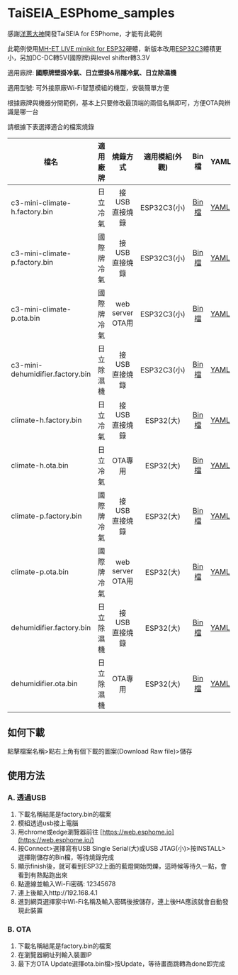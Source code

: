 # TaiSEIA_ESPhome_samples

感謝[洋蔥大神](https://github.com/tsunglung/taixia)開發TaiSEIA for ESPhome，才能有此範例

此範例使用[MH-ET LIVE minikit for ESP32](https://doc.riot-os.org/group__boards__esp32__mh-et-live-minikit.html)硬體，新版本改用[ESP32C3](https://www.nologo.tech/product/esp32/esp32c3/esp32c3supermini/esp32C3SuperMini.html)體積更小，另加DC-DC轉5V(國際牌)與level shifter轉3.3V

適用廠牌: **國際牌壁掛冷氣、日立壁掛&吊隱冷氣、日立除濕機**

適用型號: 可外接原廠Wi-Fi智慧模組的機型，安裝簡單方便

根據廠牌與機器分開範例，基本上只要修改最頂端的兩個名稱即可，方便OTA與辨識是哪一台

請根據下表選擇適合的檔案燒錄

| 檔名 | 適用廠牌 | 燒錄方式 | 適用模組(外觀) | Bin檔 | YAML |
|-------|:-----:|:-----:|:-----:|:-----:|-------|
| c3-mini-climate-h.factory.bin | 日立冷氣 |  接USB直接燒錄  | ESP32C3(小) | [Bin檔](https://github.com/xangin/TaiSEIA_ESPhome_samples/blob/main/c3-mini-climate-h.factory.bin) | [YAML](https://github.com/xangin/TaiSEIA_ESPhome_samples/blob/main/Hitachi/Climate-ESP32C3.yaml) |
| c3-mini-climate-p.factory.bin | 國際牌冷氣 |  接USB直接燒錄  | ESP32C3(小) | [Bin檔](https://github.com/xangin/TaiSEIA_ESPhome_samples/blob/main/c3-mini-climate-p.factory.bin) | [YAML](https://github.com/xangin/TaiSEIA_ESPhome_samples/blob/main/Panasonic/Climate-sample-ESP32C3.yaml) |
| c3-mini-climate-p.ota.bin |  國際牌冷氣  |  web server OTA用  | ESP32C3(小) | [Bin檔](https://github.com/xangin/TaiSEIA_ESPhome_samples/blob/main/c3-mini-climate-p.ota.bin) | [YAML](https://github.com/xangin/TaiSEIA_ESPhome_samples/blob/main/Panasonic/Climate-sample-ESP32C3.yaml) |
| c3-mini-dehumidifier.factory.bin |  日立除濕機  |  接USB直接燒錄  | ESP32C3(小) | [Bin檔](https://github.com/xangin/TaiSEIA_ESPhome_samples/blob/main/c3-mini-dehumidifier.factory.bin) | [YAML](https://github.com/xangin/TaiSEIA_ESPhome_samples/blob/main/Hitachi/Dehumidifier-ESP32C3.yaml) |
| climate-h.factory.bin |  日立冷氣  |  接USB直接燒錄  | ESP32(大) | [Bin檔](https://github.com/xangin/TaiSEIA_ESPhome_samples/blob/main/climate-h.factory.bin) | [YAML](https://github.com/xangin/TaiSEIA_ESPhome_samples/blob/main/Hitachi/Climate-ESP32.yaml) |
| climate-h.ota.bin |  日立冷氣  |  OTA專用  | ESP32(大) | [Bin檔](https://github.com/xangin/TaiSEIA_ESPhome_samples/blob/main/climate-h.ota.bin) | [YAML](https://github.com/xangin/TaiSEIA_ESPhome_samples/blob/main/Hitachi/Climate-ESP32.yaml) |
| climate-p.factory.bin |  國際牌冷氣  |  接USB直接燒錄  | ESP32(大) | [Bin檔](https://github.com/xangin/TaiSEIA_ESPhome_samples/blob/main/climate-p.factory.bin) | [YAML](https://github.com/xangin/TaiSEIA_ESPhome_samples/blob/main/Panasonic/Climate-sample-ESP32.yaml) |
| climate-p.ota.bin |  國際牌冷氣  |  web server OTA用  | ESP32(大) | [Bin檔](https://github.com/xangin/TaiSEIA_ESPhome_samples/blob/main/climate-p.ota.bin) | [YAML](https://github.com/xangin/TaiSEIA_ESPhome_samples/blob/main/Panasonic/Climate-sample-ESP32.yaml) |
| dehumidifier.factory.bin |  日立除濕機  |  接USB直接燒錄  | ESP32(大) | [Bin檔](https://github.com/xangin/TaiSEIA_ESPhome_samples/blob/main/dehumidifier.factory.bin) | [YAML](https://github.com/xangin/TaiSEIA_ESPhome_samples/blob/main/Hitachi/Dehumidifier-ESP32.yaml) |
| dehumidifier.ota.bin |  日立除濕機  |  OTA專用  | ESP32(大) | [Bin檔](https://github.com/xangin/TaiSEIA_ESPhome_samples/blob/main/dehumidifier.ota.bin) | [YAML](https://github.com/xangin/TaiSEIA_ESPhome_samples/blob/main/Hitachi/Dehumidifier-ESP32.yaml) |

## 如何下載

點擊檔案名稱>點右上角有個下載的圖案(Download Raw file)>儲存

## 使用方法

### A. 透過USB

1. 下載名稱結尾是factory.bin的檔案
2. 模組透過usb接上電腦
3. 用chrome或edge瀏覽器前往 [https://web.esphome.io](https://web.esphome.io/)
4. 按Connect>選擇寫有USB Single Serial(大)或USB JTAG(小)>按INSTALL>選擇剛儲存的Bin檔，等待燒錄完成
5. 顯示finish後，就可看到ESP32上面的藍燈開始閃爍，這時候等待久一點，會看到有熱點跑出來
6. 點連線並輸入Wi-Fi密碼: 12345678
7. 連上後輸入http://192.168.4.1
8. 進到網頁選擇家中Wi-Fi名稱及輸入密碼後按儲存，連上後HA應該就會自動發現此裝置

### B. OTA

1. 下載名稱結尾是factory.bin的檔案
2. 在瀏覽器網址列輸入裝置IP
3. 最下方OTA Update選擇ota.bin檔>按Update，等待畫面跳轉為done即完成

